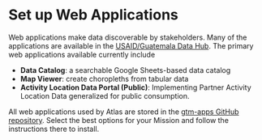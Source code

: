 # Set up Web Applications

Web applications make data discoverable by stakeholders. Many of the applications are available in the [USAID/Guatemala Data Hub](https://sites.google.com/usaid.gov/guatemaladatahub/home). The primary web applications available currently include

- **Data Catalog**: a searchable Google Sheets-based data catalog
- **Map Viewer**: create choropleths from tabular data
- **Activity Location Data Portal (Public)**: Implementing Partner Activity Location Data generalized for public consumption.

All web applications used by Atlas are stored in the [gtm-apps GitHub repository](https://github.com/eanderson-ei/gtm-apps). Select the best options for your Mission and follow the instructions there to install. 

